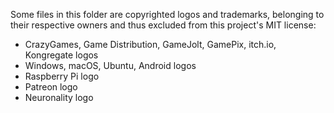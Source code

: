 Some files in this folder are copyrighted logos and trademarks, belonging to their respective owners and thus excluded from this project's MIT license:

* CrazyGames, Game Distribution, GameJolt, GamePix, itch.io, Kongregate logos
* Windows, macOS, Ubuntu, Android logos
* Raspberry Pi logo
* Patreon logo
* Neuronality logo
